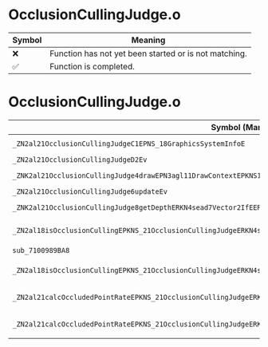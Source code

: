 # OcclusionCullingJudge.o
| Symbol | Meaning 
| ------------- | ------------- 
| :x: | Function has not yet been started or is not matching. 
| :white_check_mark: | Function is completed. 


# OcclusionCullingJudge.o
| Symbol (Mangled) | Symbol (Demangled) | Decompiled? |
| ------------- |  ------------- | ------------- |
| `_ZN2al21OcclusionCullingJudgeC1EPNS_18GraphicsSystemInfoE` | `al::OcclusionCullingJudge::OcclusionCullingJudge(al::GraphicsSystemInfo *)` | :white_check_mark: |
| `_ZN2al21OcclusionCullingJudgeD2Ev` | `al::OcclusionCullingJudge::~OcclusionCullingJudge()` | :white_check_mark: |
| `_ZNK2al21OcclusionCullingJudge4drawEPN3agl11DrawContextEPKNS1_14TextureSamplerEff` | `al::OcclusionCullingJudge::draw(agl::DrawContext *,agl::TextureSampler const*,float,float)const` | :white_check_mark: |
| `_ZN2al21OcclusionCullingJudge6updateEv` | `al::OcclusionCullingJudge::update(void)` | :white_check_mark: |
| `_ZNK2al21OcclusionCullingJudge8getDepthERKN4sead7Vector2IfEERKNS_8ViewInfoE` | `al::OcclusionCullingJudge::getDepth(sead::Vector2<float> const&,al::ViewInfo const&)const` | :white_check_mark: |
| `_ZN2al18isOcclusionCullingEPKNS_21OcclusionCullingJudgeERKN4sead7Vector3IfEERKNS3_7Vector2IfEEfffi` | `al::isOcclusionCulling(al::OcclusionCullingJudge const*,sead::Vector3<float> const&,sead::Vector2<float> const&,float,float,float,int)` | :white_check_mark: |
| `sub_7100989BA8` | `` | :white_check_mark: |
| `_ZN2al18isOcclusionCullingEPKNS_21OcclusionCullingJudgeERKN4sead7Vector3IfEERKNS3_7Vector2IfEEfffRKNS_8ViewInfoE` | `al::isOcclusionCulling(al::OcclusionCullingJudge const*,sead::Vector3<float> const&,sead::Vector2<float> const&,float,float,float,al::ViewInfo const&)` | :white_check_mark: |
| `_ZN2al21calcOccludedPointRateEPKNS_21OcclusionCullingJudgeERKN4sead7Vector3IfEERKNS3_7Vector2IfEEfff` | `al::calcOccludedPointRate(al::OcclusionCullingJudge const*,sead::Vector3<float> const&,sead::Vector2<float> const&,float,float,float)` | :white_check_mark: |
| `_ZN2al21calcOccludedPointRateEPKNS_21OcclusionCullingJudgeERKN4sead7Vector3IfEERKNS3_7Vector2IfEEfffRKNS_8ViewInfoE` | `al::calcOccludedPointRate(al::OcclusionCullingJudge const*,sead::Vector3<float> const&,sead::Vector2<float> const&,float,float,float,al::ViewInfo const&)` | :white_check_mark: |
